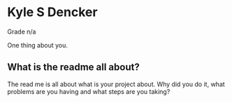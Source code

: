 # Kyle S Dencker

Grade n/a

One thing about you. 

## What is the readme all about?

The read me is all about what is your project about.   Why did you do it, what problems are you having and what steps are you taking?

